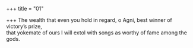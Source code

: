 +++
title = "01"

+++
The wealth that even you hold in regard, o Agni, best winner of  
victory’s prize,  
that yokemate of ours I will extol with songs as worthy of fame among  the gods. 